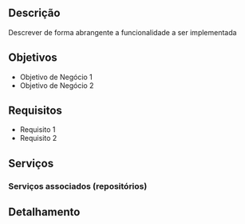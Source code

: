 <h2>Descrição</h2>

Descrever de forma abrangente a funcionalidade a ser implementada

<h2>Objetivos</h2>

- Objetivo de Negócio 1
- Objetivo de Negócio 2

<h2>Requisitos</h2>

- Requisito 1
- Requisito 2

<h2>Serviços</h2>

### Serviços  associados (repositórios)
[//]: # (task-start ... Não editar esta seção)


<h2>Detalhamento</h2>



